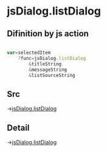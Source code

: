 # jsDialog.listDialog

## Difinition by js action

```js.js

var=selectedItem
	?func=jsDialog.listDialog
		&titleString
		&messageString
		&listSourceString
```

## Src

->[jsDialog.listDialog](https://github.com/puutaro/CommandClick/blob/master/app/src/main/java/com/puutaro/commandclick/fragment_lib/terminal_fragment/js_interface/dialog/JsDialog.kt#L96)

## Detail

->[jsDialog.listDialog](https://github.com/puutaro/CommandClick/blob/master/md/developer/js_interface/details/dialog/JsDialog/listDialog.md)
